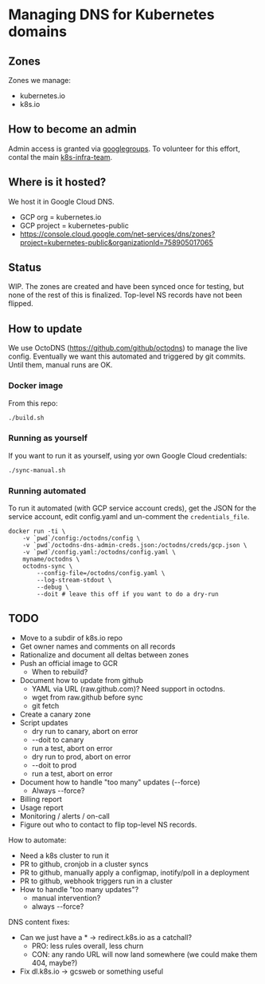 # Managing DNS for Kubernetes domains

## Zones

Zones we manage:
  - kubernetes.io
  - k8s.io

## How to become an admin

Admin access is granted via
[googlegroups](https://groups.google.com/forum/#!forum/k8s-infra-dns-admins).
To volunteer for this effort, contal the main
[k8s-infra-team](https://groups.google.com/forum/#!forum/k8s-infra-team).

## Where is it hosted?

We host it in Google Cloud DNS.
  * GCP org = kubernetes.io
  * GCP project = kubernetes-public
  * https://console.cloud.google.com/net-services/dns/zones?project=kubernetes-public&organizationId=758905017065

## Status

WIP.  The zones are created and have been synced once for testing, but none of
the rest of this is finalized.  Top-level NS records have not been flipped.

## How to update

We use OctoDNS (https://github.com/github/octodns) to manage the live config.
Eventually we want this automated and triggered by git commits.  Until them,
manual runs are OK.

### Docker image

From this repo:

```sh
./build.sh
```

### Running as yourself

If you want to run it as yourself, using yor own Google Cloud credentials:

```sh
./sync-manual.sh
```

### Running automated

To run it automated (with GCP service account creds), get the JSON for the
service account, edit config.yaml and un-comment the `credentials_file`.


```
docker run -ti \
    -v `pwd`/config:/octodns/config \
    -v `pwd`/octodns-dns-admin-creds.json:/octodns/creds/gcp.json \
    -v `pwd`/config.yaml:/octodns/config.yaml \
    myname/octodns \
    octodns-sync \
        --config-file=/octodns/config.yaml \
        --log-stream-stdout \
        --debug \
        --doit # leave this off if you want to do a dry-run
```

## TODO

  * Move to a subdir of k8s.io repo
  * Get owner names and comments on all records
  * Rationalize and document all deltas between zones
  * Push an official image to GCR
    * When to rebuild?
  * Document how to update from github
    * YAML via URL (raw.github.com)?  Need support in octodns.
    * wget from raw.github before sync
    * git fetch
  * Create a canary zone
  * Script updates
    * dry run to canary, abort on error
    * --doit to canary
    * run a test, abort on error
    * dry run to prod, abort on error
    * --doit to prod
    * run a test, abort on error
  * Document how to handle "too many" updates (--force)
    * Always --force?
  * Billing report
  * Usage report
  * Monitoring / alerts / on-call
  * Figure out who to contact to flip top-level NS records.


How to automate:
  * Need a k8s cluster to run it
  * PR to github, cronjob in a cluster syncs
  * PR to github, manually apply a configmap, inotify/poll in a deployment
  * PR to github, webhook triggers run in a cluster
  * How to handle "too many updates"?
    * manual intervention?
    * always --force?

DNS content fixes:
  * Can we just have a * -> redirect.k8s.io as a catchall?
    * PRO: less rules overall, less churn
    * CON: any rando URL will now land somewhere (we could make them 404, maybe?)
  * Fix dl.k8s.io -> gcsweb or something useful
